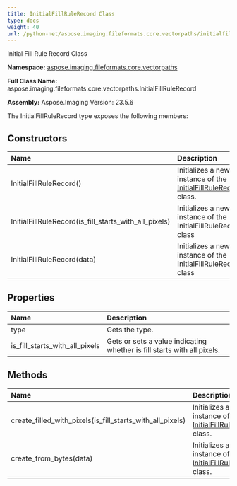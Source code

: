 ```yaml
---
title: InitialFillRuleRecord Class
type: docs
weight: 40
url: /python-net/aspose.imaging.fileformats.core.vectorpaths/initialfillrulerecord/
---
```


Initial Fill Rule Record Class

**Namespace:** [aspose.imaging.fileformats.core.vectorpaths](/imaging/python-net/aspose.imaging.fileformats.core.vectorpaths/)

**Full Class Name:** aspose.imaging.fileformats.core.vectorpaths.InitialFillRuleRecord

**Assembly:**  Aspose.Imaging Version: 23.5.6

The InitialFillRuleRecord type exposes the following members:
## **Constructors**
|**Name**|**Description**|
| :- | :- |
|InitialFillRuleRecord()|Initializes a new instance of the [InitialFillRuleRecord](/imaging/python-net/aspose.imaging.fileformats.core.vectorpaths/initialfillrulerecord/) class.|
|InitialFillRuleRecord(is_fill_starts_with_all_pixels)|Initializes a new instance of the InitialFillRuleRecord class|
|InitialFillRuleRecord(data)|Initializes a new instance of the InitialFillRuleRecord class|
## **Properties**
|**Name**|**Description**|
| :- | :- |
|type|Gets the type.|
|is_fill_starts_with_all_pixels|Gets or sets a value indicating whether is fill starts with all pixels.|
## **Methods**
|**Name**|**Description**|
| :- | :- |
|create_filled_with_pixels(is_fill_starts_with_all_pixels)|Initializes a new instance of the [InitialFillRuleRecord](/imaging/python-net/aspose.imaging.fileformats.core.vectorpaths/initialfillrulerecord/) class.|
|create_from_bytes(data)|Initializes a new instance of the [InitialFillRuleRecord](/imaging/python-net/aspose.imaging.fileformats.core.vectorpaths/initialfillrulerecord/) class.|

